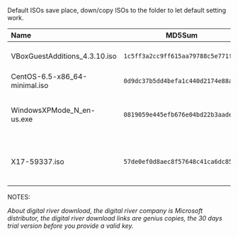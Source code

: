 Default ISOs save place, down/copy ISOs to the folder to let default setting work.


|  Name                         | MD5Sum                             | URL       | Notes                                             |
|:----------------------------- |:----------------------------------:|:---------:|:--------------------------------------------------|
| VBoxGuestAdditions_4.3.10.iso | `1c5ff3a2cc9ff615aa79788c5e771fdc` | [Down][1] | VBox Addon 4.3.10                                 |
| CentOS-6.5-x86_64-minimal.iso | `0d9dc37b5dd4befa1c440d2174e88a87` | [Down][2] |                                                   |
| WindowsXPMode_N_en-us.exe     | `0819059e445efb676e04bd22b3aade3c` | [Down][3] | N for no Media Player shipped version             |
| X17-59337.iso                 | `57de0ef0d8aec8f57648c41ca6dc855d` | [Down][4] | Windows 7 Professional N x64 SP1 U (media refresh)|

NOTES:

_About digital river download, the digital river company is Microsoft distributor, the digital river download links are genius copies, the 30 days trial version before you provide a valid key._ 

[1]:TODO
[2]:http://isoredirect.centos.org/centos/6/isos/x86_64/CentOS-6.5-x86_64-minimal.iso
[3]:http://download.microsoft.com/download/7/2/C/72C7BAB7-2F32-4530-878A-292C20E1845A/WindowsXPMode_en-us.exe
[4]:http://msft.digitalrivercontent.net/win/X17-59337.iso



